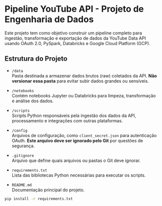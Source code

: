 # Pipeline YouTube API - Projeto de Engenharia de Dados

Este projeto tem como objetivo construir um pipeline completo para ingestão, transformação e exportação de dados da YouTube Data API usando OAuth 2.0, PySpark, Databricks e Google Cloud Platform (GCP).

## Estrutura do Projeto

- `/data`  
  Pasta destinada a armazenar dados brutos (raw) coletados da API. **Não versionar essa pasta** para evitar subir dados grandes ou sensíveis.

- `/notebooks`  
  Contém notebooks Jupyter ou Databricks para limpeza, transformação e análise dos dados.

- `/scripts`  
  Scripts Python responsáveis pela ingestão dos dados da API, processamento e integrações com outras plataformas.

- `/config`  
  Arquivos de configuração, como `client_secret.json` para autenticação OAuth. **Este arquivo deve ser ignorado pelo Git** por questões de segurança.

- `.gitignore`  
  Arquivo que define quais arquivos ou pastas o Git deve ignorar.

- `requirements.txt`  
  Lista das bibliotecas Python necessárias para executar os scripts.

- `README.md`  
  Documentação principal do projeto.

```bash
pip install -r requirements.txt
